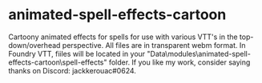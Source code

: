 # animated-spell-effects-cartoon
Cartoony animated effects for spells for use with various VTT's in the top-down/overhead perspective. All files are in transparent webm format. In Foundry VTT, fiiles will be located in your "Data\modules\animated-spell-effects-cartoon\spell-effects" folder. If you like my work, consider saying thanks on Discord: jackkerouac#0624.
